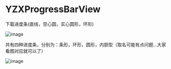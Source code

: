 # YZXProgressBarView
下载进度条(直线，空心圆，实心圆形，环形)


![image](https://cloud.githubusercontent.com/assets/14571451/21561970/f9dba8ee-ceae-11e6-9d93-c35a073d11d5.png)

共有四种进度条，分别为：条形，环形，圆形，内胆型（取名可能有点问题...大家看图对应就可以了）

![image](https://cloud.githubusercontent.com/assets/14571451/21561944/a8732694-ceae-11e6-9fb6-80e57f9576e9.gif)
